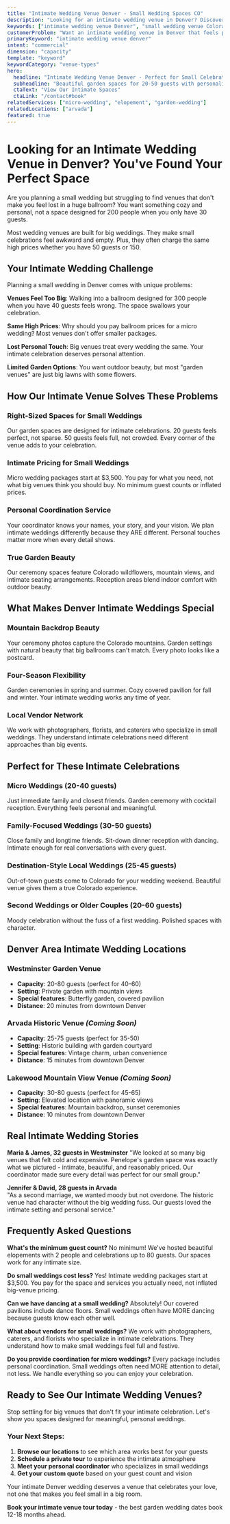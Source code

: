 ```yaml
---
title: "Intimate Wedding Venue Denver - Small Wedding Spaces CO"
description: "Looking for an intimate wedding venue in Denver? Discover beautiful small wedding spaces perfect for 20-50 guests with garden ceremonies."
keywords: ["intimate wedding venue Denver", "small wedding venue Colorado", "micro wedding Denver", "intimate celebration space", "small wedding locations Denver"]
customerProblem: "Want an intimate wedding venue in Denver that feels personal, not like a big impersonal ballroom?"
primaryKeyword: "intimate wedding venue denver"
intent: "commercial"
dimension: "capacity"
template: "keyword"
keywordCategory: "venue-types"
hero:
  headline: "Intimate Wedding Venue Denver - Perfect for Small Celebrations"
  subheadline: "Beautiful garden spaces for 20-50 guests with personalized coordination"
  ctaText: "View Our Intimate Spaces"
  ctaLink: "/contact#book"
relatedServices: ["micro-wedding", "elopement", "garden-wedding"]
relatedLocations: ["arvada"]
featured: true
---
```


# Looking for an Intimate Wedding Venue in Denver? You've Found Your Perfect Space

Are you planning a small wedding but struggling to find venues that don't make you feel lost in a huge ballroom? You want something cozy and personal, not a space designed for 200 people when you only have 30 guests.

Most wedding venues are built for big weddings. They make small celebrations feel awkward and empty. Plus, they often charge the same high prices whether you have 50 guests or 150.

## Your Intimate Wedding Challenge

Planning a small wedding in Denver comes with unique problems:

**Venues Feel Too Big**: Walking into a ballroom designed for 300 people when you have 40 guests feels wrong. The space swallows your celebration.

**Same High Prices**: Why should you pay ballroom prices for a micro wedding? Most venues don't offer smaller packages.

**Lost Personal Touch**: Big venues treat every wedding the same. Your intimate celebration deserves personal attention.

**Limited Garden Options**: You want outdoor beauty, but most "garden venues" are just big lawns with some flowers.

## How Our Intimate Venue Solves These Problems

### Right-Sized Spaces for Small Weddings
Our garden spaces are designed for intimate celebrations. 20 guests feels perfect, not sparse. 50 guests feels full, not crowded. Every corner of the venue adds to your celebration.

### Intimate Pricing for Small Weddings  
Micro wedding packages start at $3,500. You pay for what you need, not what big venues think you should buy. No minimum guest counts or inflated prices.

### Personal Coordination Service
Your coordinator knows your names, your story, and your vision. We plan intimate weddings differently because they ARE different. Personal touches matter more when every detail shows.

### True Garden Beauty
Our ceremony spaces feature Colorado wildflowers, mountain views, and intimate seating arrangements. Reception areas blend indoor comfort with outdoor beauty.

## What Makes Denver Intimate Weddings Special

### Mountain Backdrop Beauty
Your ceremony photos capture the Colorado mountains. Garden settings with natural beauty that big ballrooms can't match. Every photo looks like a postcard.

### Four-Season Flexibility
Garden ceremonies in spring and summer. Cozy covered pavilion for fall and winter. Your intimate wedding works any time of year.

### Local Vendor Network
We work with photographers, florists, and caterers who specialize in small weddings. They understand intimate celebrations need different approaches than big events.

## Perfect for These Intimate Celebrations

### Micro Weddings (20-40 guests)
Just immediate family and closest friends. Garden ceremony with cocktail reception. Everything feels personal and meaningful.

### Family-Focused Weddings (30-50 guests) 
Close family and longtime friends. Sit-down dinner reception with dancing. Intimate enough for real conversations with every guest.

### Destination-Style Local Weddings (25-45 guests)
Out-of-town guests come to Colorado for your wedding weekend. Beautiful venue gives them a true Colorado experience.

### Second Weddings or Older Couples (20-60 guests)
Moody celebration without the fuss of a first wedding. Polished spaces with character.

## Denver Area Intimate Wedding Locations

### Westminster Garden Venue
- **Capacity**: 20-80 guests (perfect for 40-60)
- **Setting**: Private garden with mountain views
- **Special features**: Butterfly garden, covered pavilion
- **Distance**: 20 minutes from downtown Denver

### Arvada Historic Venue *(Coming Soon)*
- **Capacity**: 25-75 guests (perfect for 35-50)
- **Setting**: Historic building with garden courtyard
- **Special features**: Vintage charm, urban convenience
- **Distance**: 15 minutes from downtown Denver

### Lakewood Mountain View Venue *(Coming Soon)*
- **Capacity**: 30-80 guests (perfect for 45-65)
- **Setting**: Elevated location with panoramic views
- **Special features**: Mountain backdrop, sunset ceremonies
- **Distance**: 10 minutes from downtown Denver

## Real Intimate Wedding Stories

**Maria & James, 32 guests in Westminster**
"We looked at so many big venues that felt cold and expensive. Penelope's garden space was exactly what we pictured - intimate, beautiful, and reasonably priced. Our coordinator made sure every detail was perfect for our small group."

**Jennifer & David, 28 guests in Arvada**  
"As a second marriage, we wanted moody but not overdone. The historic venue had character without the big wedding fuss. Our guests loved the intimate setting and personal service."

## Frequently Asked Questions

**What's the minimum guest count?**
No minimum! We've hosted beautiful elopements with 2 people and celebrations up to 80 guests. Our spaces work for any intimate size.

**Do small weddings cost less?**
Yes! Intimate wedding packages start at $3,500. You pay for the space and services you actually need, not inflated big-venue pricing.

**Can we have dancing at a small wedding?**
Absolutely! Our covered pavilions include dance floors. Small weddings often have MORE dancing because guests know each other well.

**What about vendors for small weddings?**
We work with photographers, caterers, and florists who specialize in intimate celebrations. They understand how to make small weddings feel full and festive.

**Do you provide coordination for micro weddings?**
Every package includes personal coordination. Small weddings often need MORE attention to detail, not less. We handle everything so you can enjoy your celebration.

## Ready to See Our Intimate Wedding Venues?

Stop settling for big venues that don't fit your intimate celebration. Let's show you spaces designed for meaningful, personal weddings.

### Your Next Steps:
1. **Browse our locations** to see which area works best for your guests
2. **Schedule a private tour** to experience the intimate atmosphere
3. **Meet your personal coordinator** who specializes in small weddings  
4. **Get your custom quote** based on your guest count and vision

Your intimate Denver wedding deserves a venue that celebrates your love, not one that makes you feel small in a big room.

**Book your intimate venue tour today** - the best garden wedding dates book 12-18 months ahead.